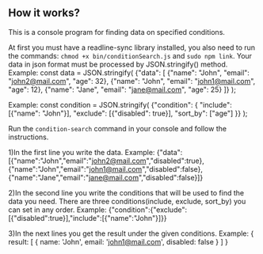 ## How it works?

This is a console program for finding data on specified conditions.

At first you must have a readline-sync library installed, you also need to run the commands: `chmod +x bin/conditionSearch.js` and `sudo npm link`.
Your data in json format must be processed by JSON.stringify() method.
Example: const data = JSON.stringify( {"data": [
          {"name": "John", "email": "john2@mail.com", "age": 32},
          {"name": "John", "email": "john1@mail.com", "age": 12},
          {"name": "Jane", "email": "jane@mail.com", "age": 25}
]}
);

Example: const condition = JSON.stringify( {"condition": {
          "include": [{"name": "John"}], 
          "exclude": [{"disabled": true}],
          "sort_by": ["age"]
}}
);

Run the `condition-search` command in your console and follow the instructions.
 
1)In the first line you write the data. 
Example: {"data":[{"name":"John","email":"john2@mail.com","disabled":true},{"name":"John","email":"john1@mail.com","disabled":false},{"name":"Jane","email":"jane@mail.com","disabled":false}]}

2)In the second line you write the conditions that will be used to find the data you need. There are three conditions(include, exclude, sort_by) you can set in any order. 
Example: {"condition":{"exclude":[{"disabled":true}],"include":[{"name":"John"}]}}

3)In the next lines you get the result under the given conditions. 
Example: {
  result: [ { name: 'John', email: 'john1@mail.com', disabled: false } ]
}
